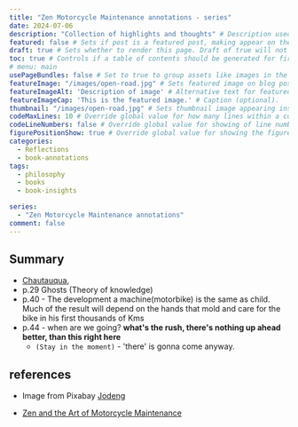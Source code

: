 ```yaml
---
title: "Zen Motorcycle Maintenance annotations - series"
date: 2024-07-06
description: "Collection of highlights and thoughts" # Description used for search engine.
featured: false # Sets if post is a featured post, making appear on the home page side bar.
draft: true # Sets whether to render this page. Draft of true will not be rendered.
toc: true # Controls if a table of contents should be generated for first-level links automatically.
# menu: main
usePageBundles: false # Set to true to group assets like images in the same folder as this post.
featureImage: "/images/open-road.jpg" # Sets featured image on blog post.
featureImageAlt: 'Description of image' # Alternative text for featured image.
featureImageCap: 'This is the featured image.' # Caption (optional).
thumbnail: "/images/open-road.jpg" # Sets thumbnail image appearing inside card on homepage.
codeMaxLines: 10 # Override global value for how many lines within a code block before auto-collapsing.
codeLineNumbers: false # Override global value for showing of line numbers within code block.
figurePositionShow: true # Override global value for showing the figure label.
categories:
  - Reflections
  - book-annotations
tags:
  - philosophy
  - books
  - book-insights

series:
  - "Zen Motorcycle Maintenance annotations"
comment: false
---
```


## Summary

* [Chautauqua](https://en.wikipedia.org/wiki/Chautauqua),
* p.29 Ghosts (Theory of knowledge)
* p.40 - The development a machine(motorbike) is the same as child. Much of the result will depend
  on the hands that mold and care for the bike in his first thousands of Kms
* p.44 - when are we going? **what's the rush, there's nothing up ahead better, than this right here**
  * `(Stay in the moment)` - 'there' is gonna come anyway.

## references

- Image from
  Pixabay [Jodeng](https://pixabay.com/users/jodeng-8071896/?utm_source=link-attribution&utm_medium=referral&utm_campaign=image&utm_content=3186188)

- [Zen and the Art of Motorcycle Maintenance](https://en.wikipedia.org/wiki/Zen_and_the_Art_of_Motorcycle_Maintenance)
